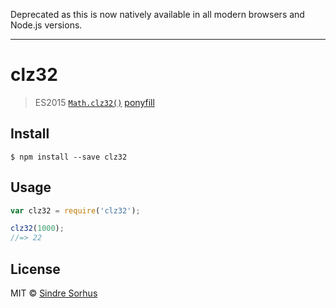 Deprecated as this is now natively available in all modern browsers and Node.js versions.

---

# clz32

> ES2015 [`Math.clz32()`](https://developer.mozilla.org/en-US/docs/Web/JavaScript/Reference/Global_Objects/Math/clz32) [ponyfill](https://ponyfill.com)


## Install

```
$ npm install --save clz32
```


## Usage

```js
var clz32 = require('clz32');

clz32(1000);
//=> 22
```


## License

MIT © [Sindre Sorhus](http://sindresorhus.com)
